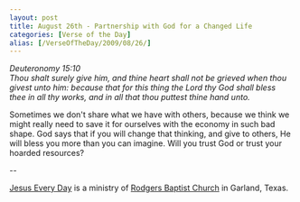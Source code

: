 ```yaml
---
layout: post
title: August 26th - Partnership with God for a Changed Life
categories: [Verse of the Day]
alias: [/VerseOfTheDay/2009/08/26/]
---
```


_Deuteronomy 15:10  
Thou shalt surely give him, and thine heart shall not be grieved
when thou givest unto him: because that for this thing the Lord thy
God shall bless thee in all thy works, and in all that thou puttest
thine hand unto._

Sometimes we don't share what we have with others, because we think
we might really need to save it for ourselves with the economy in such
bad shape. God says that if you will change that thinking, and give to
others, He will bless you more than you can imagine. Will you trust
God or trust your hoarded resources?

 --

<a href=http://jesuseveryday.net>Jesus Every Day</a> is a ministry of <a href=http://rodgersbaptist.net>Rodgers Baptist Church</a> in Garland, Texas.
